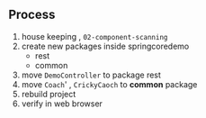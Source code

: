## Process 
1. house keeping , `02-component-scanning`
2. create new packages inside springcoredemo
   * rest
   * common
3. move `DemoController` to package rest
4. move `Coach`' , `CrickyCaoch` to **common** package 
5. rebuild project 
6. verify in web browser 

